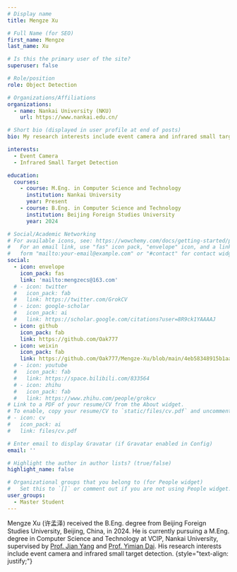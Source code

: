 ```yaml
---
# Display name
title: Mengze Xu

# Full Name (for SEO)
first_name: Mengze
last_name: Xu

# Is this the primary user of the site?
superuser: false

# Role/position
role: Object Detection

# Organizations/Affiliations
organizations:
  - name: Nankai University (NKU)
    url: https://www.nankai.edu.cn/

# Short bio (displayed in user profile at end of posts)
bio: My research interests include event camera and infrared small target detection.

interests:
  - Event Camera
  - Infrared Small Target Detection

education:
  courses:
    - course: M.Eng. in Computer Science and Technology
      institution: Nankai University
      year: Present
    - course: B.Eng. in Computer Science and Technology
      institution: Beijing Foreign Studies University
      year: 2024

# Social/Academic Networking
# For available icons, see: https://wowchemy.com/docs/getting-started/page-builder/#icons
#   For an email link, use "fas" icon pack, "envelope" icon, and a link in the
#   form "mailto:your-email@example.com" or "#contact" for contact widget.
social:
  - icon: envelope
    icon_pack: fas
    link: 'mailto:mengzecs@163.com'
  # - icon: twitter
  #   icon_pack: fab
  #   link: https://twitter.com/GrokCV
  # - icon: google-scholar
  #   icon_pack: ai
  #   link: https://scholar.google.com/citations?user=8R9ck1YAAAAJ
  - icon: github
    icon_pack: fab
    link: https://github.com/Oak777
  - icon: weixin
    icon_pack: fab
    link: https://github.com/Oak777/Mengze-Xu/blob/main/4eb58348915b1aa2015e55caa7ffc213.jpg
  # - icon: youtube
  #   icon_pack: fab
  #   link: https://space.bilibili.com/833564
  # - icon: zhihu
  #   icon_pack: fab
  #   link: https://www.zhihu.com/people/grokcv
# Link to a PDF of your resume/CV from the About widget.
# To enable, copy your resume/CV to `static/files/cv.pdf` and uncomment the lines below.
# - icon: cv
#   icon_pack: ai
#   link: files/cv.pdf

# Enter email to display Gravatar (if Gravatar enabled in Config)
email: ''

# Highlight the author in author lists? (true/false)
highlight_name: false

# Organizational groups that you belong to (for People widget)
#   Set this to `[]` or comment out if you are not using People widget.
user_groups:
  - Master Student
---
```


Mengze Xu (许孟泽) received the B.Eng. degree from Beijing Foreign Studies University, Beijing, China, in 2024. He is currently pursuing a M.Eng. degree in Computer Science and Technology at VCIP, Nankai University, supervised by [Prof. Jian Yang](https://scholar.google.com.hk/citations?user=6CIDtZQAAAAJ&hl=en) and  [Prof. Yimian Dai](https://yimian.grokcv.ai/). His research interests include event camera and infrared small target detection.
{style="text-align: justify;"}

